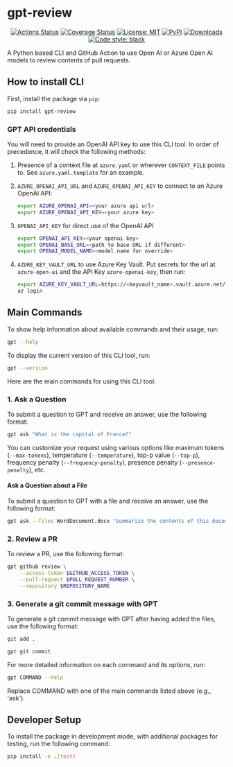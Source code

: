 # gpt-review

<p align="center">
<a href="https://github.com/microsoft/gpt-review/actions"><img alt="Actions Status" src="https://github.com/microsoft/gpt-review/workflows/Python%20CI/badge.svg"></a>
<a href="https://codecov.io/gh/microsoft/gpt-review"><img alt="Coverage Status" src="https://codecov.io/gh/microsoft/gpt-review/branch/main/graph/badge.svg"></a>
<a href="https://github.com/microsoft/gpt-review/blob/main/LICENSE"><img alt="License: MIT" src="https://black.readthedocs.io/en/stable/_static/license.svg"></a>
<a href="https://pypi.org/project/gpt-review/"><img alt="PyPI" src="https://img.shields.io/pypi/v/gpt-review"></a>
<a href="https://pepy.tech/project/gpt-review"><img alt="Downloads" src="https://pepy.tech/badge/gpt-review"></a>
<a href="https://github.com/psf/black"><img alt="Code style: black" src="https://img.shields.io/badge/code%20style-black-000000.svg"></a>
</p>

A Python based CLI and GitHub Action to use Open AI or Azure Open AI models to review contents of pull requests.

## How to install CLI

First, install the package via `pip`:

```bash
pip install gpt-review
```

### GPT API credentials

You will need to provide an OpenAI API key to use this CLI tool. In order of precedence, it will check the following methods:

1. Presence of a context file at `azure.yaml` or wherever `CONTEXT_FILE` points to. See `azure.yaml.template` for an example.

2. `AZURE_OPENAI_API_URL` and `AZURE_OPENAI_API_KEY` to connect to an Azure OpenAI API:

    ```bash
    export AZURE_OPENAI_API=<your azure api url>
    export AZURE_OPENAI_API_KEY=<your azure key>
    ```

3. `OPENAI_API_KEY` for direct use of the OpenAI API

    ```bash
    export OPENAI_API_KEY=<your openai key>
    export OPENAI_BASE_URL=<path to base URL if different>
    export OPENAI_MODEL_NAME=<model name for override>
    ```

4. `AZURE_KEY_VAULT_URL` to use Azure Key Vault. Put secrets for the url at `azure-open-ai` and the API Key `azure-openai-key`, then run:

    ```bash
    export AZURE_KEY_VAULT_URL=https://<keyvault_name>.vault.azure.net/
    az login
    ```

## Main Commands

To show help information about available commands and their usage, run:

```bash
gpt --help
```

To display the current version of this CLI tool, run:

```bash
gpt --version
```

Here are the main commands for using this CLI tool:

### 1. Ask a Question

To submit a question to GPT and receive an answer, use the following format:

```bash
gpt ask "What is the capital of France?"
```

You can customize your request using various options like maximum tokens (`--max-tokens`), temperature (`--temperature`), top-p value (`--top-p`), frequency penalty (`--frequency-penalty`), presence penalty (`--presence-penalty`), etc.

#### Ask a Question about a File

To submit a question to GPT with a file and receive an answer, use the following format:

```bash
gpt ask --files WordDocument.docx "Summarize the contents of this document."
```

### 2. Review a PR

To review a PR, use the following format:

```bash
gpt github review \
    --access-token $GITHUB_ACCESS_TOKEN \
    --pull-request $PULL_REQUEST_NUMBER \
    --repository $REPOSITORY_NAME
```

### 3. Generate a git commit message with GPT

To generate a git commit message with GPT after having added the files, use the following format:

```bash
git add .

gpt git commit
```

For more detailed information on each command and its options, run:

```bash
gpt COMMAND --help
```

Replace COMMAND with one of the main commands listed above (e.g., 'ask').

## Developer Setup

To install the package in development mode, with additional packages for testing, run the following command:

```bash
pip install -e .[test]
```
